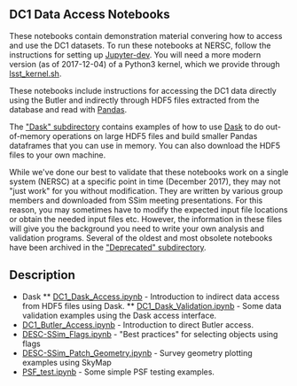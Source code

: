 ## DC1 Data Access Notebooks

These notebooks contain demonstration material convering how to access and use the DC1 datasets. 
To run these notebooks at NERSC, follow the instructions for setting up [Jupyter-dev](https://github.com/LSSTDESC/Monitor/blob/master/doc/jupyter-dev.md). 
You will need a more modern version (as of 2017-12-04) of a Python3 kernel, which we provide through [lsst_kernel.sh](../scripts/lsst-kernel.sh).

These notebooks include instructions for accessing the DC1 data directly using the Butler and indirectly through HDF5 files extracted from the database and read with [Pandas](https://pandas.pydata.org/).

The ["Dask" subdirectory](./Dask) contains examples of how to use [Dask](https://dask.pydata.org/en/latest/) to do out-of-memory operations on large HDF5 files and build smaller Pandas dataframes that you can use in memory.  You can also download the HDF5 files to your own machine.

While we've done our best to validate that these notebooks work on a single system (NERSC) at a specific point in time (December 2017), they may not "just work" for you without modification. They are written by various group members and downloaded from SSim meeting presentations. For this reason, you may sometimes have to modify the expected input file locations or obtain the needed input files etc.  However, the information in these files will give you the background you need to write your own analysis and validation programs. Several of the oldest and most obsolete notebooks have been archived in the ["Deprecated" subdirectory](./Deprecated).

## Description

* Dask
** [DC1_Dask_Access.ipynb](./Dask/DC1_Dask_Access.ipynb) - Introduction to indirect data access from HDF5 files using Dask.
** [DC1_Dask_Validation.ipynb](./Dask/DC1_Dask_Validation.ipynb) - Some data validation examples using the Dask access interface.
* [DC1_Butler_Access.ipynb](./DC1_Butler_Access.ipynb) - Introduction to direct Butler access.
* [DESC-SSim_Flags.ipynb](./DESC-SSim_Flags.ipynb) - "Best practices" for selecting objects using flags
* [DESC-SSim_Patch_Geometry.ipynb](./DESC-SSim_Patch_Geometry.ipynb) - Survey geometry plotting examples using SkyMap
* [PSF_test.ipynb](./PSF_test.ipynb) - Some simple PSF testing examples.
